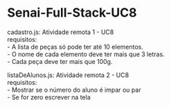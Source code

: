 # Senai-Full-Stack-UC8

 cadastro.js: Atividade remota 1 - UC8  
  requisitos:   
    - A lista de peças só pode ter até 10 elementos.  
    - O nome de cada elemento deve ter mais que 3 letras.  
    - Cada peça deve ter mais que 100g.  

listaDeAlunos.js: Atividade remota 2 - UC8  
 requisitos:  
    - Mostrar se o número do aluno é impar ou par  
    - Se for zero escrever na tela  